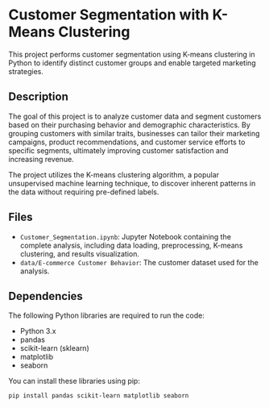 # Customer Segmentation with K-Means Clustering

This project performs customer segmentation using K-means clustering in Python to identify distinct customer groups and enable targeted marketing strategies.

## Description

The goal of this project is to analyze customer data and segment customers based on their purchasing behavior and demographic characteristics. By grouping customers with similar traits, businesses can tailor their marketing campaigns, product recommendations, and customer service efforts to specific segments, ultimately improving customer satisfaction and increasing revenue.

The project utilizes the K-means clustering algorithm, a popular unsupervised machine learning technique, to discover inherent patterns in the data without requiring pre-defined labels.

## Files

* `Customer_Segmentation.ipynb`: Jupyter Notebook containing the complete analysis, including data loading, preprocessing, K-means clustering, and results visualization.
* `data/E-commerce Customer Behavior`: The customer dataset used for the analysis.

## Dependencies

The following Python libraries are required to run the code:

* Python 3.x
* pandas
* scikit-learn (sklearn)
* matplotlib
* seaborn

You can install these libraries using pip:

```bash
pip install pandas scikit-learn matplotlib seaborn
